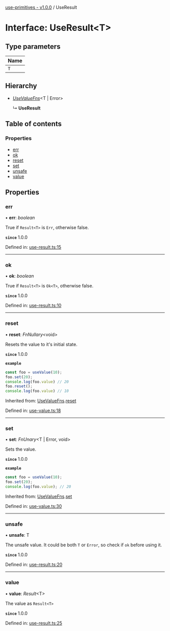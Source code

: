 [use-primitives - v1.0.0](../README.md) / UseResult

# Interface: UseResult<T\>

## Type parameters

Name |
:------ |
`T` |

## Hierarchy

* [*UseValueFns*](usevaluefns.md)<T \| Error\>

  ↳ **UseResult**

## Table of contents

### Properties

- [err](useresult.md#err)
- [ok](useresult.md#ok)
- [reset](useresult.md#reset)
- [set](useresult.md#set)
- [unsafe](useresult.md#unsafe)
- [value](useresult.md#value)

## Properties

### err

• **err**: *boolean*

True if `Result<T>` is `Err`, otherwise false.

**`since`** 1.0.0

Defined in: [use-result.ts:15](https://github.com/OctoD/use-primitives/blob/7b5eac0/src/use-result.ts#L15)

___

### ok

• **ok**: *boolean*

True if `Result<T>` is `Ok<T>`, otherwise false.

**`since`** 1.0.0

Defined in: [use-result.ts:10](https://github.com/OctoD/use-primitives/blob/7b5eac0/src/use-result.ts#L10)

___

### reset

• **reset**: *FnNullary*<void\>

Resets the value to it's initial state.

**`since`** 1.0.0

**`example`** 
```ts
const foo = useValue(10);
foo.set(20);
console.log(foo.value) // 20
foo.reset();
console.log(foo.value) // 10
```

Inherited from: [UseValueFns](usevaluefns.md).[reset](usevaluefns.md#reset)

Defined in: [use-value.ts:18](https://github.com/OctoD/use-primitives/blob/7b5eac0/src/use-value.ts#L18)

___

### set

• **set**: *FnUnary*<T \| Error, void\>

Sets the value.

**`since`** 1.0.0

**`example`** 
```ts
const foo = useValue(10);
foo.set(20);
console.log(foo.value); // 20
```

Inherited from: [UseValueFns](usevaluefns.md).[set](usevaluefns.md#set)

Defined in: [use-value.ts:30](https://github.com/OctoD/use-primitives/blob/7b5eac0/src/use-value.ts#L30)

___

### unsafe

• **unsafe**: T

The unsafe value. It could be both `T` or `Error`, so check if `ok` before using it.

**`since`** 1.0.0

Defined in: [use-result.ts:20](https://github.com/OctoD/use-primitives/blob/7b5eac0/src/use-result.ts#L20)

___

### value

• **value**: *Result*<T\>

The value as `Result<T>`

**`since`** 1.0.0

Defined in: [use-result.ts:25](https://github.com/OctoD/use-primitives/blob/7b5eac0/src/use-result.ts#L25)
